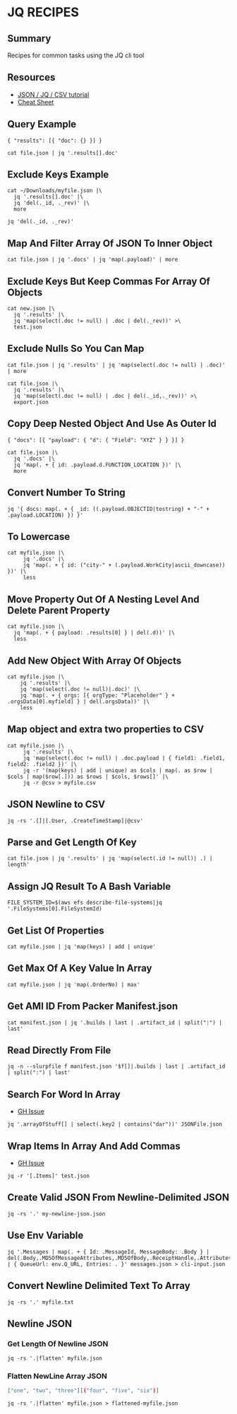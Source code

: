 # JQ RECIPES

## Summary

Recipes for common tasks using the JQ cli tool

## Resources

- [JSON / JQ / CSV tutorial](https://programminghistorian.org/en/lessons/json-and-jq)
- [Cheat Sheet](https://gist.github.com/olih/f7437fb6962fb3ee9fe95bda8d2c8fa4)

## Query Example

`{ "results": [{ "doc": {} }] }`

`cat file.json | jq '.results[].doc'`

## Exclude Keys Example

```console
cat ~/Downloads/myfile.json |\
  jq '.results[].doc' |\
  jq 'del(._id, ._rev)' |\
  more
```

```console
jq 'del(._id, ._rev)'
```

## Map And Filter Array Of JSON To Inner Object

```console
cat file.json | jq '.docs' | jq 'map(.payload)' | more
```

## Exclude Keys But Keep Commas For Array Of Objects

```console
cat new.json |\
  jq '.results' |\
  jq 'map(select(.doc != null) | .doc | del(._rev))' >\
  test.json
```

## Exclude Nulls So You Can Map

```console
cat file.json | jq '.results' | jq 'map(select(.doc != null) | .doc)' | more
```

```console
cat file.json |\
  jq '.results' |\
  jq 'map(select(.doc != null) | .doc | del(._id,._rev))' >\
  export.json
```

## Copy Deep Nested Object And Use As Outer Id

`{ "docs": [{ "payload": { "d": { "Field": "XYZ" } } }] }`

```console
cat file.json |\
  jq '.docs' |\
  jq 'map(. + { id: .payload.d.FUNCTION_LOCATION })' |\
  more
```

## Convert Number To String

```console
jq '{ docs: map(. + { _id: ((.payload.OBJECTID|tostring) + "-" + .payload.LOCATION) }) }'
```

## To Lowercase

```console
cat myfile.json |\
     jq '.docs' |\
     jq 'map(. + { id: ("city-" + (.payload.WorkCity|ascii_downcase)) })' |\
     less
```

## Move Property Out Of A Nesting Level And Delete Parent Property

```console
cat myfile.json |\
  jq 'map(. + { payload: .results[0] } | del(.d))' |\
  less
```

## Add New Object With Array Of Objects

```console
cat myfile.json |\
    jq '.results' |\
    jq 'map(select(.doc != null)|.doc)' |\
    jq 'map(. + { orgs: [{ orgType: "Placeholder" } + .orgsData[0].myfield] } | del(.orgsData))' |\
    less
```

## Map object and extra two properties to CSV

```console
cat myfile.json |\
     jq '.results' |\
     jq 'map(select(.doc != null) | .doc.payload | { field1: .field1, field2: .field2 })' |\
     jq -r '(map(keys) | add | unique) as $cols | map(. as $row | $cols | map($row[.])) as $rows | $cols, $rows[]' |\
     jq -r @csv > myfile.csv
```

## JSON Newline to CSV

```console
jq -rs '.[]|[.User, .CreateTimeStamp]|@csv'
```

## Parse and Get Length Of Key

```console
cat file.json | jq '.results' | jq 'map(select(.id != null)| .) | length'
```

## Assign JQ Result To A Bash Variable

```console
FILE_SYSTEM_ID=$(aws efs describe-file-systems|jq '.FileSystems[0].FileSystemId)
```

## Get List Of Properties

```console
cat myfile.json | jq 'map(keys) | add | unique'
```

## Get Max Of A Key Value In Array

```console
cat myfile.json | jq 'map(.OrderNo) | max'
```

## Get AMI ID From Packer Manifest.json

```console
cat manifest.json | jq '.builds | last | .artifact_id | split(":") | last'
```

## Read Directly From File

```console
jq -n --slurpfile f manifest.json '$f[]|.builds | last | .artifact_id | split(":") | last'
```

## Search For Word In Array

- [GH Issue](https://github.com/stedolan/jq/issues/861)

```console
jq '.arrayOfStuff[] | select(.key2 | contains("dar"))' JSONFile.json
```

## Wrap Items In Array And Add Commas

- [GH Issue](https://github.com/stedolan/jq/issues/124)

```console
jq -r '[.Items]' test.json
```

## Create Valid JSON From Newline-Delimited JSON

```console
jq -rs '.' my-newline-json.json
```

## Use Env Variable

```console
jq '.Messages | map(. + { Id: .MessageId, MessageBody: .Body } | del(.Body,.MD5OfMessageAttributes,.MD5OfBody,.ReceiptHandle,.Attributes,.MessageId)) | { QueueUrl: env.Q_URL, Entries: . }' messages.json > cli-input.json
```

## Convert Newline Delimited Text To Array

```console
jq -rs '.' myfile.txt
```

## Newline JSON

### Get Length Of Newline JSON

```console
jq -rs '.|flatten' myfile.json
```

### Flatten NewLine Array JSON

```json
["one", "two", "three"][("four", "five", "six")]
```

```console
jq -rs '.|flatten' myfile.json > flattened-myfile.json
```
